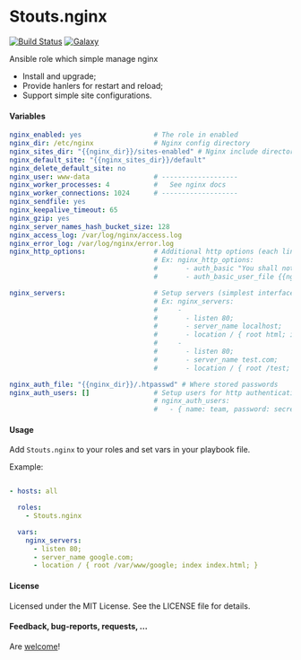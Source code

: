Stouts.nginx
============

[![Build Status](http://img.shields.io/travis/Stouts/Stouts.nginx.svg?style=flat-square)](https://travis-ci.org/Stouts/Stouts.nginx)
[![Galaxy](http://img.shields.io/badge/galaxy-Stouts.nginx-blue.svg?style=flat-square)](https://galaxy.ansible.com/list#/roles/854)

Ansible role which simple manage nginx

* Install and upgrade;
* Provide hanlers for restart and reload;
* Support simple site configurations.

#### Variables

```yaml
nginx_enabled: yes                  # The role in enabled
nginx_dir: /etc/nginx               # Nginx config directory
nginx_sites_dir: "{{nginx_dir}}/sites-enabled" # Nginx include directory
nginx_default_site: "{{nginx_sites_dir}}/default"
nginx_delete_default_site: no
nginx_user: www-data                # -------------------
nginx_worker_processes: 4           #   See nginx docs
nginx_worker_connections: 1024      # -------------------
nginx_sendfile: yes
nginx_keepalive_timeout: 65
nginx_gzip: yes
nginx_server_names_hash_bucket_size: 128
nginx_access_log: /var/log/nginx/access.log
nginx_error_log: /var/log/nginx/error.log
nginx_http_options:                 # Additional http options (each line will be added as is)
                                    # Ex: nginx_http_options:
                                    #       - auth_basic "You shall not pass!";
                                    #       - auth_basic_user_file {{nginx_auth_file}};

nginx_servers:                      # Setup servers (simplest interface, use cfg files for large configurations)
                                    # Ex: nginx_servers:
                                    #     -
                                    #       - listen 80;
                                    #       - server_name localhost;
                                    #       - location / { root html; index index.html; }
                                    #     -
                                    #       - listen 80;
                                    #       - server_name test.com;
                                    #       - location / { root /test; index index.html; }

nginx_auth_file: "{{nginx_dir}}/.htpasswd" # Where stored passwords
nginx_auth_users: []                # Setup users for http authentication
                                    # nginx_auth_users:
                                    #   - { name: team, password: secret }
```

#### Usage

Add `Stouts.nginx` to your roles and set vars in your playbook file.

Example:

```yaml

- hosts: all

  roles:
    - Stouts.nginx

  vars:
    nginx_servers:
      - listen 80;
      - server_name google.com;
      - location / { root /var/www/google; index index.html; }
```

#### License

Licensed under the MIT License. See the LICENSE file for details.

#### Feedback, bug-reports, requests, ...

Are [welcome](https://github.com/Stouts/Stouts.nginx/issues)!
